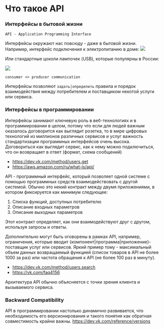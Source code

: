 # Что такое API 


### Интерфейсы в бытовой жизни

`API - Application Programming Interface`

Интерфейсы окружают нас повсюду - даже в бытовой жизни. Например, интерфейс подключения к электропитанию в доме:
![](https://www.amperkin.ru/upload/img/articles/5bd67cd4d6b452af098022a9976ddaf1.jpg)

Или стандартные цоколи лампочек (USB), которые популярны в России:

![](https://www.aydinlatma.org/wp-content/uploads/2020/06/E27-ve-E14-Duy.jpg)

`consumer <> producer communication`

Интерфейсы позволяют `задать|определить` правила и порядок взаимодействия между потребителем 
и поставщиком некотой услуги или сервиса. 


### Интерфейсы в программировании 

Интерфейсы занимают ключевую роль в веб-технологиях и в программировании в целом, потому что если для людей важным оказалось договорится как выглядит розетка,
то в мире цифровых технологий из миллионов различных сервисов и услуг важность стандартизации программных интерфейсов очень 
высока. Договориться как выглядит сервис, как к нему можно подключиться, что он возвращает в ответ (формат, схема сообщений)

- https://dev.vk.com/method/users.get
- https://aws.amazon.com/ru/what-is/api/

API - программный интерфейс, который позволяет одной системе с помощью программных средств взаимодействовать с другой системой.
Обычно это некий контракт между двумя приложениями, в котором фиксируется как минимум следующее:

1. Списка функций, доступных потребителю
2. Описание входных параметров
3. Описание выходных параметров

 Этот контракт определяет, как они взаимодействуют друг с другом, используя запросы и ответы. 

Дополнительно могут быть оговорены в рамках API, например, ограничения, которые вводит {компонент|программа|приложение}-поставщик услуг или сервисов.
Яркий пример тому - максимальный объем данных возвращаемый функцией (список товаров в API не более 1000 за раз) или частота обращения к API (не более 100 раз в минуту).

- https://dev.vk.com/method/users.search
- https://vk.com/faq4156


Архитектура API обычно объясняется с точки зрения клиента и вызываемого сервиса. 

### Backward Compatibility

API в программировании настолько динамично развивается, что необходимость его версионирования и такого понятия как обратная совместимость крайни важны.
https://dev.vk.com/reference/versions





[//]: # ()
[//]: # (Интерфейс это некий стандарт, договоренность между потребителем интерфейса и поставщиком.  )

[//]: # (Это договоренность объединяет в себе следующее:)

[//]: # ()
[//]: # (- Некий набор требований на входе &#40;форма розетки, материал&#41;)

[//]: # (- Некий набор обязательств на выходе &#40;напряжение тока&#41;)

[//]: # ()
[//]: # ()
